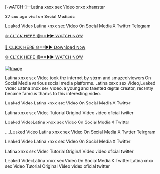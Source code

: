 [-wATCH-]—Latina xnxx sex Video xnxx xhamstar


37 sec ago viral on Social Mediads

L𝚎aked Video Latina xnxx sex Video On Social Media X Twitter Telegram

[🌐 𝖢𝖫𝖨𝖢𝖪 𝖧𝖤𝖱𝖤 🟢==►► 𝖶𝖠𝖳𝖢𝖧 𝖭𝖮𝖶](https://3-tanei-pinik.blogspot.com/2025/02/viral-video.html)

[🔴 𝖢𝖫𝖨𝖢𝖪 𝖧𝖤𝖱𝖤 🌐==►► 𝖣𝗈𝗐𝗇𝗅𝗈𝖺𝖽 𝖭𝗈𝗐](https://3-tanei-pinik.blogspot.com/2025/02/viral-video.html)

[🌐 𝖢𝖫𝖨𝖢𝖪 𝖧𝖤𝖱𝖤 🟢==►► 𝖶𝖠𝖳𝖢𝖧 𝖭𝖮𝖶](https://3-tanei-pinik.blogspot.com/2025/02/viral-video.html)

[![Image](https://github.com/user-attachments/assets/ff3b7bd4-415c-4ca3-a6c8-b1f096193c29)](https://3-tanei-pinik.blogspot.com/2025/02/viral-video.html)

Latina xnxx sex Video took the internet by storm and amazed viewers On Social Media various social media platforms. Latina xnxx sex Video,L𝚎aked Video Latina xnxx sex Video. a young and talented digital creator, recently became famous thanks to this interesting video.

L𝚎aked Video Latina xnxx sex Video On Social Media X Twitter

Latina xnxx sex Video Tutorial Original Video video oficial twitter

L𝚎aked VideoLatina xnxx sex Video On Social Media X Twitter

....L𝚎aked Video Latina xnxx sex Video On Social Media X Twitter Telegram

L𝚎aked Video Latina xnxx sex Video On Social Media X Twitter

Latina xnxx sex Video Tutorial Original Video video oficial twitter

L𝚎aked VideoLatina xnxx sex Video On Social Media X Twitter
Latina xnxx sex Video Tutorial Original Video video oficial twitter
